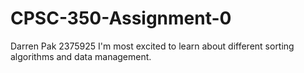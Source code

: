 # CPSC-350-Assignment-0
Darren Pak
2375925
I'm most excited to learn about different sorting algorithms and data management.
